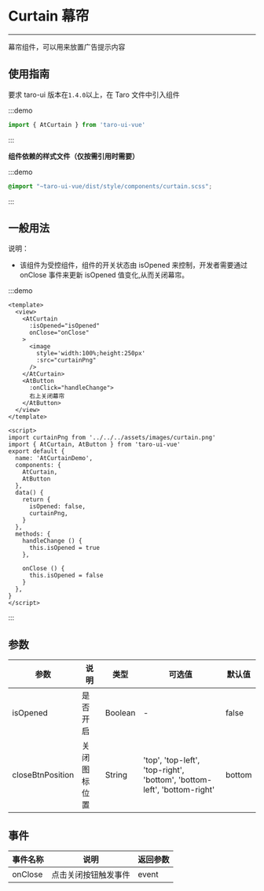 # Curtain 幕帘

---
幕帘组件，可以用来放置广告提示内容

## 使用指南

要求 taro-ui 版本在`1.4.0`以上，在 Taro 文件中引入组件

:::demo
```js
import { AtCurtain } from 'taro-ui-vue'
```
:::

**组件依赖的样式文件（仅按需引用时需要）**

:::demo
```scss
@import "~taro-ui-vue/dist/style/components/curtain.scss";
```
:::

## 一般用法

说明：

* 该组件为受控组件，组件的开关状态由 isOpened 来控制，开发者需要通过 onClose 事件来更新 isOpened 值变化,从而关闭幕帘。

:::demo
```vue
<template>
  <view>
    <AtCurtain
      :isOpened="isOpened"
      onClose="onClose"
    >
      <image
        style='width:100%;height:250px'
        :src="curtainPng"
      />
    </AtCurtain>
    <AtButton
      :onClick="handleChange">
      右上关闭幕帘
    </AtButton>
  </view>
</template>

<script>
import curtainPng from '../../../assets/images/curtain.png'
import { AtCurtain, AtButton } from 'taro-ui-vue'
export default {
  name: 'AtCurtainDemo',
  components: {
    AtCurtain, 
    AtButton
  },
  data() {
    return {
      isOpened: false,
      curtainPng,
    }
  },
  methods: {
    handleChange () {
      this.isOpened = true
    },

    onClose () {
      this.isOpened = false
    }
  },
}
</script>
```

:::

## 参数

| 参数       | 说明                                   | 类型    | 可选值                                                              | 默认值   |
| ---------- | -------------------------------------- | ------- | ------------------------------------------------------------------- | -------- |
| isOpened | 是否开启 | Boolean  | - | false |
| closeBtnPosition | 关闭图标位置 | String  | 'top', 'top-left', 'top-right', 'bottom', 'bottom-left', 'bottom-right' | bottom |

## 事件

| 事件名称 | 说明          | 返回参数  |
|---------- |-------------- |---------- |
| onClose | 点击关闭按钮触发事件 | event  |
